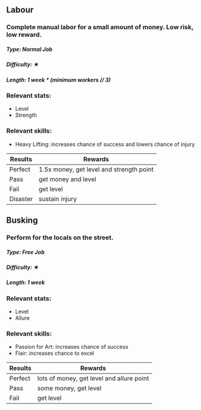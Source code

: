 ## Labour
### Complete manual labor for a small amount of money. Low risk, low reward.
##### Type: Normal Job 
##### Difficulty: ★
##### Length: 1 week * (minimum workers // 3)
### Relevant stats:
* Level
* Strength
### Relevant skills:
* Heavy Lifting: increases chance of success and lowers chance of injury

Results | Rewards
------------ | -------------
Perfect | 1.5x money, get level and strength point
Pass | get money and level
Fail | get level
Disaster | sustain injury






## Busking
### Perform for the locals on the street.
##### Type: Free Job 
##### Difficulty: ★
##### Length: 1 week
### Relevant stats:
* Level
* Allure
### Relevant skills:
* Passion for Art: increases chance of success
* Flair: increases chance to excel

Results | Rewards
------------ | -------------
Perfect | lots of money, get level and allure point
Pass | some money, get level
Fail | get level

